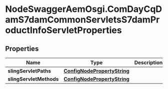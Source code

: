 # NodeSwaggerAemOsgi.ComDayCqDamS7damCommonServletsS7damProductInfoServletProperties

## Properties
Name | Type | Description | Notes
------------ | ------------- | ------------- | -------------
**slingServletPaths** | [**ConfigNodePropertyString**](ConfigNodePropertyString.md) |  | [optional] 
**slingServletMethods** | [**ConfigNodePropertyString**](ConfigNodePropertyString.md) |  | [optional] 


